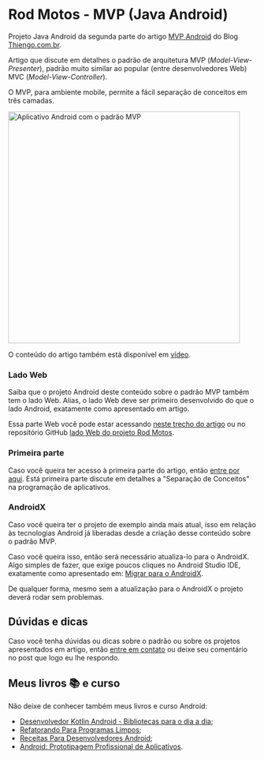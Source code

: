 # Rod Motos - MVP (Java Android)

Projeto Java Android da segunda parte do artigo [MVP Android](https://www.thiengo.com.br/mvp-android#title-9) do Blog [Thiengo.com.br](https://www.thiengo.com.br).

Artigo que discute em detalhes o padrão de arquitetura MVP (*Model-View-Presenter*), padrão muito similar ao popular (entre desenvolvedores Web) MVC (*Model-View-Controller*).

O MVP, para ambiente mobile, permite a fácil separação de conceitos em três camadas.

<img src="https://www.thiengo.com.br/img/post/normal/pe6lurffeq37mpp9uf71uhpa57fa24707ba3e850af9219daf1952a9ab5.jpg" width="470" alt="Aplicativo Android com o padrão MVP">

O conteúdo do artigo também está disponível em [vídeo](https://www.thiengo.com.br/mvp-android#title-20).

### Lado Web

Saiba que o projeto Android deste conteúdo sobre o padrão MVP também tem o lado Web. Alias, o lado Web deve ser primeiro desenvolvido do que o lado Android, exatamente como apresentado em artigo.

Essa parte Web você pode estar acessando [neste trecho do artigo](https://www.thiengo.com.br/mvp-android#title-5) ou no repositório GitHub [lado Web do projeto Rod Motos](https://github.com/viniciusthiengo/rod-motors-web).

### Primeira parte

Caso você queira ter acesso à primeira parte do artigo, então [entre por aqui](https://www.thiengo.com.br/mvp-android#title-1). Está primeira parte discute em detalhes a "Separação de Conceitos" na programação de aplicativos.

### AndroidX

Caso você queira ter o projeto de exemplo ainda mais atual, isso em relação às tecnologias Android já liberadas desde a criação desse conteúdo sobre o padrão MVP.

Caso você queira isso, então será necessário atualiza-lo para o AndroidX. Algo simples de fazer, que exige poucos cliques no Android Studio IDE, exatamente como apresentado em: [Migrar para o AndroidX](https://developer.android.com/jetpack/androidx/migrate?hl=pt-br).

De qualquer forma, mesmo sem a atualização para o AndroidX o projeto deverá rodar sem problemas.

## Dúvidas e dicas

Caso você tenha dúvidas ou dicas sobre o padrão ou sobre os projetos apresentados em artigo, então [entre em contato](https://www.thiengo.com.br/contato) ou deixe seu comentário no post que logo eu lhe respondo.

## Meus livros 📚 e curso

Não deixe de conhecer também meus livros e curso Android:

- [Desenvolvedor Kotlin Android - Bibliotecas para o dia a dia](https://www.thiengo.com.br/livro-desenvolvedor-kotlin-android);
- [Refatorando Para Programas Limpos](https://www.thiengo.com.br/livro-refatorando-para-programas-limpos);
- [Receitas Para Desenvolvedores Android](https://www.thiengo.com.br/livro-receitas-para-desenvolvedores-android);
- [Android: Prototipagem Profissional de Aplicativos](https://www.udemy.com/course/android-prototipagem-profissional-de-aplicativos/?locale=pt_BR&persist_locale=).
